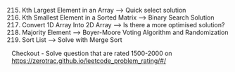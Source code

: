 215. Kth Largest Element in an Array --> Quick select solution
216. Kth Smallest Element in a Sorted Matrix --> Binary Search Solution
217. Convert 1D Array Into 2D Array --> Is there a more optimised solution?
218. Majority Element --> Boyer-Moore Voting Algorithm and Randomization
219. Sort List --> Solve with Merge Sort

Checkout -
Solve question that are rated 1500-2000 on https://zerotrac.github.io/leetcode_problem_rating/#/
